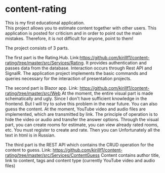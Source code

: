 # content-rating
This is my first educational application.  
This project allows you to estimate content together with other users. This application is posted for criticism and in order to point out the main mistakes. 
Therefore, it is not difficult for anyone, point to them!

The project consists of 3 parts.

The first part is the Rating.Hub. Link:https://github.com/kirillf1/content-rating/tree/master/src/Services/Rating.
It provides authentication and passes data from the database. Interaction occurs through Rest API and SignalR. 
The application project implements the basic commands and queries necessary for the interaction of presentation projects.

The second part is Blazor app. Link: https://github.com/kirillf1/content-rating/tree/master/src/Web
At the moment, the entire visual part is made schematically and ugly. Since I don't have sufficient knowledge in the frontend. But I will try to solve this problem in the near future. You can also guess the content. At the moment, YouTube video and audio files are implemented, which are transmitted by link. The principle of operation is to hide the video or audio and transfer the answer options.
Through the visual part, you can create rooms for estimate, you can view already rated rooms, etc. You must register to create and rate. Then you can 
Unfortunately all the text in html is in Russian.

The third part is the REST API which contains the CRUD operation for the content to guess. Link: https://github.com/kirillf1/content-rating/tree/master/src/Services/ContentGuess Content contains author title, link to content, tags and content type (currently YouTube video and audio files)


